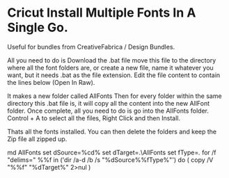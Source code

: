# Cricut Install Multiple Fonts In A Single Go.
Useful for bundles from CreativeFabrica / Design Bundles.

All you need to do is Download the .bat file
move this file to the directory where all the font folders are, or create a new file, name it whatever you want, but it needs .bat as the file extension.
Edit the file content to contain the lines below (Open In Raw).

It makes a new folder called AllFonts
Then for every folder within the same directory this .bat file is, it will copy all the content into the new AllFont folder.
Once complete, all you need to do is go into the AllFonts folder.
Control + A to select all the files, Right Click and then Install.

Thats all the fonts installed.
You can then delete the folders and keep the Zip file all zipped up.


md AllFonts
set dSource=%cd%
set dTarget=.\AllFonts
set fType=*.*
for /f "delims=" %%f in ('dir /a-d /b /s "%dSource%\%fType%"') do (
    copy /V "%%f" "%dTarget%\" 2>nul
)
